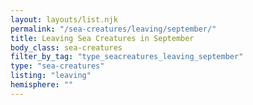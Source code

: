 ```yaml
---
layout: layouts/list.njk
permalink: "/sea-creatures/leaving/september/"
title: Leaving Sea Creatures in September
body_class: sea-creatures
filter_by_tag: "type_seacreatures_leaving_september"
type: "sea-creatures"
listing: "leaving"
hemisphere: ""
---
```


